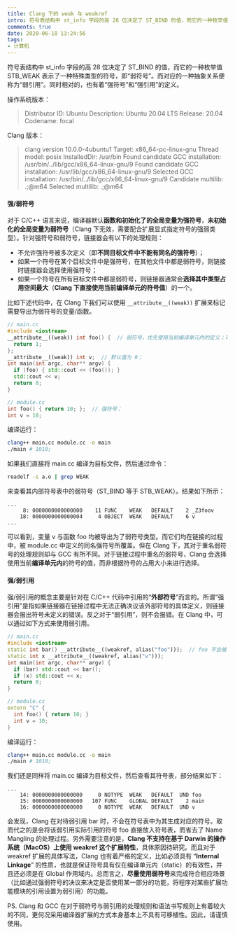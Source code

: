```yaml
---
title: Clang 下的 weak 与 weakref
intro: 符号表结构中 st_info 字段的高 28 位决定了 ST_BIND 的值，而它的一种枚举值 STB_WEAK 表示了一种特殊类型的符号，即“弱符号”。而对应的一种抽象关系便称为“弱引用”。同时相对的，也有着“强符号”和“强引用”的定义。
comments: true
date: 2020-06-18 13:24:56
tags:
- 计算机
---
```


符号表结构中 st_info 字段的高 28 位决定了 ST_BIND 的值，而它的一种枚举值 STB_WEAK 表示了一种特殊类型的符号，即“弱符号”。而对应的一种抽象关系便称为“弱引用”。同时相对的，也有着“强符号”和“强引用”的定义。

操作系统版本：

> Distributor ID:	Ubuntu
Description:	Ubuntu 20.04 LTS
Release:	20.04
Codename:	focal

Clang 版本：

> clang version 10.0.0-4ubuntu1 
Target: x86_64-pc-linux-gnu
Thread model: posix
InstalledDir: /usr/bin
Found candidate GCC installation: /usr/bin/../lib/gcc/x86_64-linux-gnu/9
Found candidate GCC installation: /usr/lib/gcc/x86_64-linux-gnu/9
Selected GCC installation: /usr/bin/../lib/gcc/x86_64-linux-gnu/9
Candidate multilib: .;@m64
Selected multilib: .;@m64

#### 强/弱符号

对于 C/C++ 语言来说，编译器默认**函数和初始化了的全局变量为强符号**，**未初始化的全局变量为弱符号**（Clang 下无效，需要配合扩展显式指定符号的强弱类型）。针对强符号和弱符号，链接器会有以下的处理规则：

* 不允许强符号被多次定义（即**不同目标文件中不能有同名的强符号**）；
* 如果一个符号在某个目标文件中是强符号，在其他文件中都是弱符号，则链接时链接器会选择使用强符号；
* 如果一个符号在所有目标文件中都是弱符号，则链接器通常会**选择其中类型占用空间最大**（**Clang 下直接使用当前编译单元的符号值**）的一个。

比如下述代码中，在 Clang 下我们可以使用 `__attribute__((weak))` 扩展来标记需要导出为弱符号的变量/函数。

```cpp
// main.cc
#include <iostream>
__attribute__((weak)) int foo() {  // 弱符号，优先使用当前编译单元内的定义；可以被链接时的外部强符号覆盖；
  return 1;
};
__attribute__((weak)) int v;  // 默认值为 0；
int main(int argc, char** argv) {
  if (foo) { std::cout << (foo()); }
  std::cout << v;
  return 0;    
}

// module.cc
int foo() { return 10; };  // 强符号；
int v = 10;
```
 
编译运行：

```bash
clang++ main.cc module.cc -o main
./main # 1010;
```

如果我们直接将 main.cc 编译为目标文件，然后通过命令：

```bash
readelf -s a.o | grep WEAK
```

来查看其内部符号表中的弱符号（ST_BIND 等于 STB_WEAK）。结果如下所示：

```text
...
     8: 0000000000000000    11 FUNC    WEAK   DEFAULT    2 _Z3foov
    18: 0000000000000004     4 OBJECT  WEAK   DEFAULT    6 v
...
```

可以看到，变量 v 与函数 foo 均被导出为了弱符号类型。而它们均在链接的过程中，被 module.cc 中定义的同名强符号所覆盖。但在 Clang 下，其对于重名弱符号的处理规则却与 GCC 有所不同。对于链接过程中重名的弱符号，Clang 会选择使用当前**编译单元内**的符号的值，而非根据符号的占用大小来进行选择。


#### 强/弱引用

强/弱引用的概念主要是针对在 C/C++ 代码中引用的“**外部符号**”而言的。所谓“强引用”是指如果链接器在链接过程中无法正确决议该外部符号的具体定义，则链接器会报出符号未定义的错误。反之对于“弱引用”，则不会报错。在 Clang 中，可以通过如下方式来使用弱引用。

```cpp
// main.cc
#include <iostream>
static int bar() __attribute__((weakref, alias("foo")));  // foo 不会被 Name Mangling；
static int x __attribute__((weakref, alias("v")));
int main(int argc, char** argv) {
  if (bar) std::cout << bar();
  if (x) std::cout << x;
  return 0;
}

// module.cc
extern "C" {
  int foo() { return 10; }
  int v = 10;
}
```

编译运行：

```bash
clang++ main.cc module.cc -o main
./main # 1010;
```

我们还是同样将 main.cc 编译为目标文件，然后查看其符号表，部分结果如下：

```text
...
    14: 0000000000000000     0 NOTYPE  WEAK   DEFAULT  UND foo
    15: 0000000000000000   107 FUNC    GLOBAL DEFAULT    2 main
    16: 0000000000000000     0 NOTYPE  WEAK   DEFAULT  UND v
```

会发现，Clang 在对待弱引用 bar 时，不会在符号表中为其生成对应的符号。取而代之的是会将该弱引用实际引用的符号 foo 直接放入符号表，而省去了 Name Mangling 的处理过程。另外需要注意的是，**Clang 不支持在基于 Darwin 的操作系统（MacOS）上使用 weakref 这个扩展特性**，具体原因待研究。而且对于 weakref 扩展的具体写法，Clang 也有着严格的定义，比如必须具有 “**Internal Linkage**” 的性质，也就是保证符号具有仅在编译单元内（static）的有效性，并且还必须是在 Global 作用域内。总而言之，**尽量使用弱符号**来完成符合相应场景（比如通过强弱符号的决议来决定是否使用某一部分的功能，将程序对某些扩展功能模块的引用设置为弱引用）的功能。

PS. Clang 和 GCC 在对于弱符号与弱引用的处理规则和语法书写规则上有着较大的不同，更何况采用编译器扩展的方式本身基本上不具有可移植性。因此，请谨慎使用。
